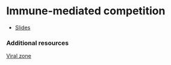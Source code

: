 # Immune-mediated competition

* [Slides](http://bedford.io/projects/sismid/competition/slides.html)

### Additional resources

[Viral zone](http://viralzone.expasy.org/)
